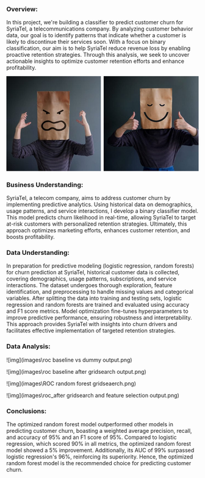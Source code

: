 ### Overview:

In this project, we're building a classifier to predict customer churn for SyriaTel, a telecommunications company. By analyzing customer behavior data, our goal is to identify patterns that indicate whether a customer is likely to discontinue their services soon. With a focus on binary classification, our aim is to help SyriaTel reduce revenue loss by enabling proactive retention strategies. Through this analysis, we seek to uncover actionable insights to optimize customer retention efforts and enhance profitability.

![img](images/happy_sad.jpg)

### Business Understanding:

SyriaTel, a telecom company, aims to address customer churn by implementing predictive analytics. Using historical data on demographics, usage patterns, and service interactions, I develop a binary classifier model. This model predicts churn likelihood in real-time, allowing SyriaTel to target at-risk customers with personalized retention strategies. Ultimately, this approach optimizes marketing efforts, enhances customer retention, and boosts profitability.


### Data Understanding:


In preparation for predictive modeling (logistic regression, random forests) for churn prediction at SyriaTel, historical customer data is collected, covering demographics, usage patterns, subscriptions, and service interactions. The dataset undergoes thorough exploration, feature identification, and preprocessing to handle missing values and categorical variables. After splitting the data into training and testing sets, logistic regression and random forests are trained and evaluated using accuracy and F1 score metrics. Model optimization fine-tunes hyperparameters to improve predictive performance, ensuring robustness and interpretability. This approach provides SyriaTel with insights into churn drivers and facilitates effective implementation of targeted retention strategies.


### Data Analysis:

![img](images\roc baseline vs dummy output.png)


![img](images\roc baseline after gridsearch output.png)


![img](images\ROC random forest gridseaerch.png)


![img](images\roc_after gridsearch and feature selection output.png)



### Conclusions:


The optimized random forest model outperformed other models in predicting customer churn, boasting a weighted average precision, recall, and accuracy of 95% and an F1 score of 95%. Compared to logistic regression, which scored 90% in all metrics, the optimized random forest model showed a 5% improvement. Additionally, its AUC of 99% surpassed logistic regression's 96%, reinforcing its superiority. Hence, the optimized random forest model is the recommended choice for predicting customer churn.
